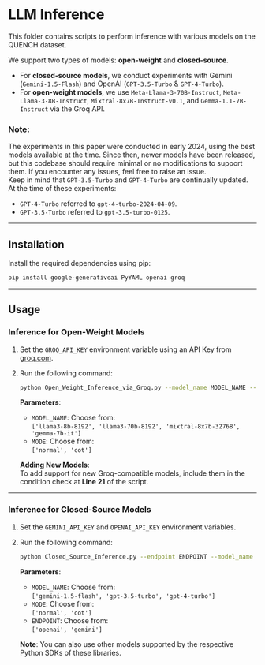 # LLM Inference

This folder contains scripts to perform inference with various models on the QUENCH dataset.

We support two types of models: **open-weight** and **closed-source**.  
- For **closed-source models**, we conduct experiments with Gemini (`Gemini-1.5-Flash`) and OpenAI (`GPT-3.5-Turbo` & `GPT-4-Turbo`).  
- For **open-weight models**, we use `Meta-Llama-3-70B-Instruct`, `Meta-Llama-3-8B-Instruct`, `Mixtral-8x7B-Instruct-v0.1`, and `Gemma-1.1-7B-Instruct` via the Groq API.

### Note:
The experiments in this paper were conducted in early 2024, using the best models available at the time. Since then, newer models have been released, but this codebase should require minimal or no modifications to support them. If you encounter any issues, feel free to raise an issue.  
Keep in mind that `GPT-3.5-Turbo` and `GPT-4-Turbo` are continually updated. At the time of these experiments:  
- `GPT-4-Turbo` referred to `gpt-4-turbo-2024-04-09`.  
- `GPT-3.5-Turbo` referred to `gpt-3.5-turbo-0125`.  

---

## Installation

Install the required dependencies using pip:

```bash
pip install google-generativeai PyYAML openai groq
```

---

## Usage

### Inference for Open-Weight Models

1. Set the `GROQ_API_KEY` environment variable using an API Key from [groq.com](https://groq.com).
2. Run the following command:

   ```bash
   python Open_Weight_Inference_via_Groq.py --model_name MODEL_NAME --mode MODE
   ```

   **Parameters**:  
   - `MODEL_NAME`: Choose from:  
     `['llama3-8b-8192', 'llama3-70b-8192', 'mixtral-8x7b-32768', 'gemma-7b-it']`  
   - `MODE`: Choose from:  
     `['normal', 'cot']`

   **Adding New Models**:  
   To add support for new Groq-compatible models, include them in the condition check at **Line 21** of the script.

---

### Inference for Closed-Source Models

1. Set the `GEMINI_API_KEY` and `OPENAI_API_KEY` environment variables.
2. Run the following command:

   ```bash
   python Closed_Source_Inference.py --endpoint ENDPOINT --model_name MODEL_NAME --mode MODE
   ```

   **Parameters**:  
   - `MODEL_NAME`: Choose from:  
     `['gemini-1.5-flash', 'gpt-3.5-turbo', 'gpt-4-turbo']`  
   - `MODE`: Choose from:  
     `['normal', 'cot']`  
   - `ENDPOINT`: Choose from:  
     `['openai', 'gemini']`

   **Note**: You can also use other models supported by the respective Python SDKs of these libraries.